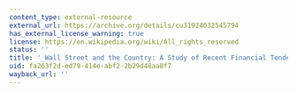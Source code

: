 ```yaml
---
content_type: external-resource
external_url: https://archive.org/details/cu31924032545794
has_external_license_warning: true
license: https://en.wikipedia.org/wiki/All_rights_reserved
status: ''
title: '_Wall Street and the Country: A Study of Recent Financial Tendencies_'
uid: fa263f2d-ed79-414e-abf2-2b29d48aa8f7
wayback_url: ''
---
```

